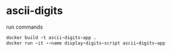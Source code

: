 # ascii-digits

run commands

```ruby
docker build -t ascii-digits-app .
docker run -it --name display-digits-script ascii-digits-app
```
